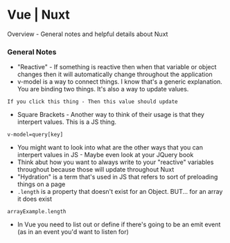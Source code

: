 # Vue | Nuxt

Overview - General notes and helpful details about Nuxt

### General Notes

- "Reactive" - If something is reactive then when that variable or object changes then it will automatically change throughout the application
- v-model is a way to connect things. I know that's a generic explanation. You are binding two things. It's also a way to update values. 
```
If you click this thing - Then this value should update
```
- Square Brackets - Another way to think of their usage is that they interpert values. This is a JS thing. 
```
v-model=query[key]
```
- You might want to look into what are the other ways that you can interpert values in JS - Maybe even look at your JQuery book
- Think abut how you want to always write to your "reactive" variables throughout because those will update throughout Nuxt
- "Hydration" is a term that's used in JS that refers to sort of preloading things on a page
- `.length` is a property that doesn't exist for an Object. BUT... for an array it does exist
```
arrayExample.length
```
- In Vue you need to list out or define if there's going to be an emit event (as in an event you'd want to listen for)